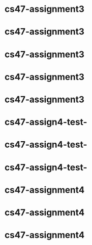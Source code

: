 # cs47-assignment3
# cs47-assignment3
# cs47-assignment3
# cs47-assignment3
# cs47-assignment3
# cs47-assign4-test-
# cs47-assign4-test-
# cs47-assign4-test-
# cs47-assignment4
# cs47-assignment4
# cs47-assignment4
